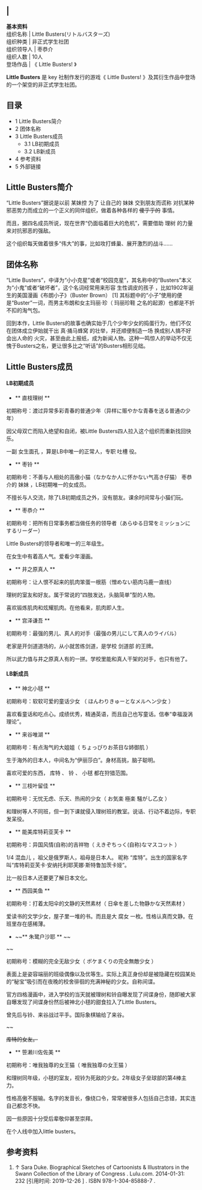 |  
---  
**基本资料**  
组织名称  |  Little Busters(リトルバスターズ)   
组织种类  |  非正式学生社团   
组织领导人  |  枣恭介   
组织人数  |  10人   
登场作品  |  《  Little Busters!  》   
  
**Little Busters** 是  key  社制作发行的游戏《  Little Busters!
》及其衍生作品中登场的一个架空的非正式学生社团。

##  目录

  * 1  Little Busters简介 
  * 2  团体名称 
  * 3  Little Busters成员 
    * 3.1  LB初期成员 
    * 3.2  LB新成员 
  * 4  参考资料 
  * 5  外部链接 

##  Little Busters简介

“Little Busters”据说是以前  某妹控  为了  让自己的  妹妹  交到朋友而谎称
对抗某种邪恶势力而成立的一个正义的同伴组织，做着各种各样的 ~~傻乎乎的~~ 事情。

而且，据四名成员所说，现在世界“仍面临着巨大的危机”，需要借助  理树  的力量来对抗邪恶的强敌。

这个组织每天做着很多“伟大”的事，比如攻打蜂巢、展开激烈的战斗……

##  团体名称

“Little Busters”，中译为“小小克星”或者“校园克星”，其名称中的“Busters”本义为“小鬼”或者“破坏者”，这个名词经常用来形容
生性调皮的孩子  ，比如1902年诞生的美国漫画《布朗小子》（Buster Brown）  [1]
其标题中的“小子”使用的便是“Buster”一词，而男主布朗和女主玛丽·珍（  玛丽珍鞋  之名的起源）也都是不折不扣的淘气包。

回到本作，Little Busters的故事也确实始于几个少年少女的捣蛋行为，他们不仅在团体成立伊始就干出  真·捅马蜂窝  的壮举，并还顺便制造一场
换成别人搞不好会出人命的
火灾，甚至由此上报纸，成为新闻人物。这种一鸣惊人的举动不仅无愧于Busters之名，更让很多比之“听话”的Busters相形见绌。

##  Little Busters成员

####  LB初期成员

  * ** 直枝理树  **

初期称号：渡过异常多彩青春的普通少年（异样に赈やかな青春を送る普通の少年）

因父母双亡而陷入绝望和自闭，被Little Busters四人拉入这个组织而重新找回快乐。

一副  女生面孔  ，算是LB中唯一的正常人，专职  吐槽  役。

  * ** 枣铃  **

初期称号：不善与人相处的高傲小猫（なかなか人に怀かない气高き仔猫） 枣恭介的  妹妹  ，LB初期唯一的女成员。

不擅长与人交流，除了LB初期成员之外，没有朋友。课余时间常与小猫们玩。

  * ** 枣恭介  **

初期称号：把所有日常事务都当做任务的领导者（あらゆる日常をミッションにするリーダー）

Little Busters的领导者和唯一的三年级生。

在女生中有着高人气。爱看少年漫画。

  * ** 井之原真人  **

初期称号：让人恨不起来的肌肉笨蛋一根筋（憎めない筋肉马鹿一直线）

理树的室友和好友。属于常说的“四肢发达，头脑简单”型的人物。

喜欢锻炼肌肉和炫耀肌肉。在他看来，肌肉即人生。

  * ** 宫泽谦吾  **

初期称号：最强的男儿、真人的对手（最强の男儿にして真人のライバル）

老家是开剑道道场的，从小就苦练剑道，是学校  剑道部  的王牌。

所以武力值与井之原真人有的一拼。学校里能和真人干架的对手，也只有他了。

  

####  LB新成员

  * ** 神北小毬  **

初期称号：软软可爱的童话少女 （  ほんわりきゅーとなメルヘン少女  ）

喜欢看童话和吃点心。成绩优秀，精通英语，而且自己也写童话。信奉“幸福漩涡理论”。

  * ** 来谷唯湖  **

初期称号：有点淘气的大姐姐（  ちょっぴりお茶目な姉御肌  ）

生于海外的日本人，中间名为“伊丽莎白”。身材高挑，脑子聪明。

喜欢可爱的东西，  库特  、  铃  、  小毬  都在狩猎范围。

  * ** 三枝叶留佳  **

初期称号：无忧无虑、乐天、热闹的少女（  お気楽 極楽 騒がし乙女  ）

和理树等人不同班，但一到下课就侵入理树班的教室。说话、行动不着边际，专职发呆役。

  * ** 能美库特莉亚芙卡  **

初期称号：异国风情(自称)的吉祥物（  えきぞちっく(自称)なマスコット  ）

1/4  混血儿  ，祖父是俄罗斯人，祖母是日本人。  昵称  “库特”。出生的国家名字叫“库特莉亚芙卡·安纳托利耶芙娜·斯特鲁加茨卡娅”。

比一般日本人还要更了解日本文化。

  * ** 西园美鱼  **

初期称号：打着太阳伞的文静的天然素材（  日傘を差した物静かな天然素材  ）

爱读书的文学少女，屋子里一堆的书。而且是大  腐女  一枚。性格认真而文静。在班里存在感稀薄。

  * ~~** 朱鹭户沙耶  ** ~~

~~

初期称号：模糊的完全无敌少女（  ボケまくりの完全無敵少女  ）

表面上是姿容端丽的班级偶像以及优等生。实际上真正身份却是被隐藏在校园某处的“秘宝”吸引而在夜晚的校舍徘徊的充满神秘的少女。自称间谍。

官方四格漫画中，进入学校的当天就被理树和铃自曝发现了间谍身份，随即被大家自曝发现了间谍身份然后被神北小毬的甜食拉入了Little Busters。

曾先后与铃、来谷战过平手。国际象棋输给了来谷。

~~

~~库特的女友。~~

  * ** 笹濑川佐佐美  **

初期称号：唯我独尊的女王猫（  唯我独尊の女王猫  ）

和理树同年级，小毬的室友，视铃为死敌的少女。2年级女子垒球部的第4棒主力。

性格高傲不服输。名字的发音长，像绕口令，常常被很多人包括自己念错，其实连自己都念不快。

因一些原因十分受后辈敬仰甚至崇拜。

在个人线中加入little busters。

##  参考资料

  1. ↑  Sara Duke.  Biographical Sketches of Cartoonists & Illustrators in the Swann Collection of the Library of Congress  . Lulu.com. 2014-01-31: 232  [引用时间:  2019-12-26  ]  .  ISBN  978-1-304-85888-7  . 